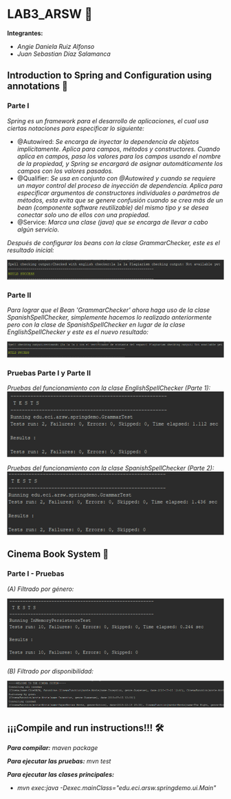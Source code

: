 # LAB3_ARSW  🚀
**Integrantes:**


* _Angie Daniela Ruiz Alfonso_
* _Juan Sebastian Díaz Salamanca_ 
## Introduction to Spring and Configuration using annotations 🔎
### Parte I
_Spring es un framework para el desarrollo de aplicaciones, el cual usa ciertas notaciones para especificar lo siguiente:_


  * @Autowired: _Se encarga de inyectar la dependencia de objetos implícitamente. Aplica para campos, métodos y constructores. Cuando aplica en campos, pasa los valores para los campos usando el nombre de la propiedad, y Spring se encargará de asignar automáticamente los campos con los valores pasados._
  * @Qualifier: _Se usa en conjunto con @Autowired y cuando se requiere un mayor control del proceso de inyección de dependencia. Aplica para especificar argumentos de constructores individuales o parámetros de métodos, esta evita que se genere confusión cuando se crea más de un bean (componente software reutilizable) del mismo tipo y se desea conectar solo uno de ellos con una propiedad._
  * @Service: _Marca una clase (java) que se encarga de llevar a cabo algún servicio._  
  
  
_Después de configurar los beans con la clase GrammarChecker, este es el resultado inicial:_


![alt text](https://raw.githubusercontent.com/angiedanielar/LAB3_ARSW/master/img/1.png)
### Parte II
_Para lograr que el Bean 'GrammarChecker' ahora haga uso de la clase SpanishSpellChecker, simplemente hacemos lo realizado anteriormente pero con la clase de SpanishSpellChecker en lugar de la clase EnglishSpellChecker y este es el nuevo resultado:_


![alt text](https://raw.githubusercontent.com/angiedanielar/LAB3_ARSW/master/img/2.png)
### Pruebas Parte I y Parte II
_Pruebas del funcionamiento con la clase EnglishSpellChecker (Parte 1):_
![alt text](https://raw.githubusercontent.com/angiedanielar/LAB3_ARSW/master/img/3.png)


_Pruebas del funcionamiento con la clase SpanishSpellChecker (Parte 2):_
![alt text](https://raw.githubusercontent.com/angiedanielar/LAB3_ARSW/master/img/4.png)
## Cinema Book System 🎥
### Parte I - Pruebas

_(A) Filtrado por género:_


![alt text](https://raw.githubusercontent.com/angiedanielar/LAB3_ARSW/master/img/5.png)


_(B) Filtrado por disponibilidad:_


![alt text](https://raw.githubusercontent.com/angiedanielar/LAB3_ARSW/master/img/6.png)
## ¡¡¡Compile and run instructions!!! 🛠️
**_Para compilar:_**
_maven package_


**_Para ejecutar las pruebas:_**
_mvn test_


**_Para ejecutar las clases principales:_** 
 * _mvn exec:java -Dexec.mainClass="edu.eci.arsw.springdemo.ui.Main"_

 

